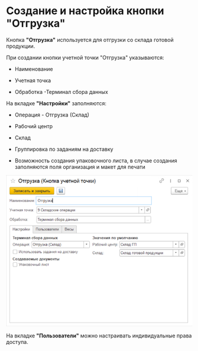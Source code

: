 # Создание и настройка кнопки "Отгрузка"

Кнопка **"Отгрузка"** используется для отгрузки со склада готовой продукции.

При создании кнопки учетной точки "Отгрузка" указываются:

- Наименование

- Учетная точка

- Обработка -Терминал сбора данных

На вкладке **"Настройки"** заполняются:

- Операция - Отгрузка (Склад)

- Рабочий центр
  
- Склад

- Группировка по заданиям на доставку

- Возможность создания упаковочного листа, в случае создания заполняются поля организация и макет для печати

![1](NastroikaKnopkiOtgruzka.assets/1.png)

На вкладке **"Пользователи"** можно настраивать индивидуальные права доступа.